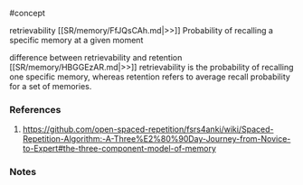 #concept


retrievability [[SR/memory/FfJQsCAh.md|>>]] Probability of recalling a specific memory at a given moment




difference between retrievability and retention [[SR/memory/HBGGEzAR.md|>>]] retrievability is the probability of recalling one specific memory, whereas retention refers to average recall probability for a set of memories.




### References
1. https://github.com/open-spaced-repetition/fsrs4anki/wiki/Spaced-Repetition-Algorithm:-A-Three%E2%80%90Day-Journey-from-Novice-to-Expert#the-three-component-model-of-memory

### Notes




